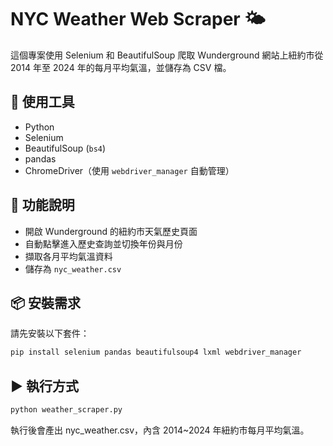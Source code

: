 # NYC Weather Web Scraper 🌤️

這個專案使用 Selenium 和 BeautifulSoup 爬取 Wunderground 網站上紐約市從 2014 年至 2024 年的每月平均氣溫，並儲存為 CSV 檔。

## 🧰 使用工具

- Python
- Selenium
- BeautifulSoup (`bs4`)
- pandas
- ChromeDriver（使用 `webdriver_manager` 自動管理）

## 🚀 功能說明

- 開啟 Wunderground 的紐約市天氣歷史頁面
- 自動點擊進入歷史查詢並切換年份與月份
- 擷取各月平均氣溫資料
- 儲存為 `nyc_weather.csv`

## 📦 安裝需求

請先安裝以下套件：

```bash
pip install selenium pandas beautifulsoup4 lxml webdriver_manager
```

## ▶️ 執行方式
```bash
python weather_scraper.py
```
執行後會產出 nyc_weather.csv，內含 2014~2024 年紐約市每月平均氣溫。
